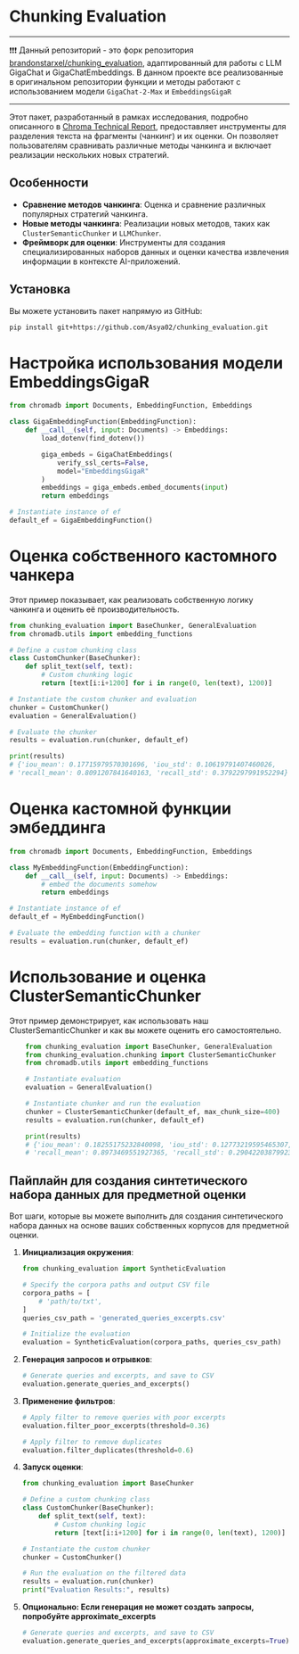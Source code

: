 # Chunking Evaluation 
---
❗❗❗ Данный репозиторий - это форк репозитория [brandonstarxel/chunking_evaluation](https://github.com/brandonstarxel/chunking_evaluation), адаптированный для работы с LLM GigaChat и GigaChatEmbeddings.
В данном проекте все реализованные в оригинальном репозитории функции и методы работают с использованием модели ```GigaChat-2-Max``` и ```EmbeddingsGigaR```

---

Этот пакет, разработанный в рамках исследования, подробно описанного в [Chroma Technical Report](https://research.trychroma.com/evaluating-chunking), предоставляет инструменты для разделения текста на фрагменты (чанкинг) и их оценки. Он позволяет пользователям сравнивать различные методы чанкинга и включает реализации нескольких новых стратегий.

## Особенности

- **Сравнение методов чанкинга**: Оценка и сравнение различных популярных стратегий чанкинга.
- **Новые методы чанкинга**: Реализации новых методов, таких как `ClusterSemanticChunker` и `LLMChunker`.
- **Фреймворк для оценки**: Инструменты для создания специализированных наборов данных и оценки качества извлечения информации в контексте AI-приложений.

## Установка

Вы можете установить пакет напрямую из GitHub:

```bash
pip install git+https://github.com/Asya02/chunking_evaluation.git
```

# Настройка использования модели EmbeddingsGigaR
```python
from chromadb import Documents, EmbeddingFunction, Embeddings

class GigaEmbeddingFunction(EmbeddingFunction):
    def __call__(self, input: Documents) -> Embeddings:
        load_dotenv(find_dotenv())

        giga_embeds = GigaChatEmbeddings(
            verify_ssl_certs=False,
            model="EmbeddingsGigaR"
        )
        embeddings = giga_embeds.embed_documents(input)
        return embeddings

# Instantiate instance of ef
default_ef = GigaEmbeddingFunction()
```

# Оценка собственного кастомного чанкера
Этот пример показывает, как реализовать собственную логику чанкинга и оценить её производительность.
```python
from chunking_evaluation import BaseChunker, GeneralEvaluation
from chromadb.utils import embedding_functions

# Define a custom chunking class
class CustomChunker(BaseChunker):
    def split_text(self, text):
        # Custom chunking logic
        return [text[i:i+1200] for i in range(0, len(text), 1200)]

# Instantiate the custom chunker and evaluation
chunker = CustomChunker()
evaluation = GeneralEvaluation()

# Evaluate the chunker
results = evaluation.run(chunker, default_ef)

print(results)
# {'iou_mean': 0.17715979570301696, 'iou_std': 0.10619791407460026, 
# 'recall_mean': 0.8091207841640163, 'recall_std': 0.3792297991952294}
```

# Оценка кастомной функции эмбеддинга
```python
from chromadb import Documents, EmbeddingFunction, Embeddings

class MyEmbeddingFunction(EmbeddingFunction):
    def __call__(self, input: Documents) -> Embeddings:
        # embed the documents somehow
        return embeddings

# Instantiate instance of ef
default_ef = MyEmbeddingFunction()

# Evaluate the embedding function with a chunker
results = evaluation.run(chunker, default_ef)
```

# Использование и оценка ClusterSemanticChunker
Этот пример демонстрирует, как использовать наш ClusterSemanticChunker и как вы можете оценить его самостоятельно.
```python
    from chunking_evaluation import BaseChunker, GeneralEvaluation
    from chunking_evaluation.chunking import ClusterSemanticChunker
    from chromadb.utils import embedding_functions

    # Instantiate evaluation
    evaluation = GeneralEvaluation()

    # Instantiate chunker and run the evaluation
    chunker = ClusterSemanticChunker(default_ef, max_chunk_size=400)
    results = evaluation.run(chunker, default_ef)

    print(results)
    # {'iou_mean': 0.18255175232840098, 'iou_std': 0.12773219595465307, 
    # 'recall_mean': 0.8973469551927365, 'recall_std': 0.29042203879923994}
```

## Пайплайн для создания синтетического набора данных для предметной оценки

Вот шаги, которые вы можете выполнить для создания синтетического набора данных на основе ваших собственных корпусов для предметной оценки.

1. **Инициализация окружения**:

    ```python
    from chunking_evaluation import SyntheticEvaluation

    # Specify the corpora paths and output CSV file
    corpora_paths = [
        # 'path/to/txt',
    ]
    queries_csv_path = 'generated_queries_excerpts.csv'

    # Initialize the evaluation
    evaluation = SyntheticEvaluation(corpora_paths, queries_csv_path)
    ```

2. **Генерация запросов и отрывков**:

    ```python
    # Generate queries and excerpts, and save to CSV
    evaluation.generate_queries_and_excerpts()
    ```

3. **Применение фильтров**:

    ```python
    # Apply filter to remove queries with poor excerpts
    evaluation.filter_poor_excerpts(threshold=0.36)
    
    # Apply filter to remove duplicates
    evaluation.filter_duplicates(threshold=0.6)
    ```

4. **Запуск оценки**:

    ```python
    from chunking_evaluation import BaseChunker

    # Define a custom chunking class
    class CustomChunker(BaseChunker):
        def split_text(self, text):
            # Custom chunking logic
            return [text[i:i+1200] for i in range(0, len(text), 1200)]

    # Instantiate the custom chunker
    chunker = CustomChunker()

    # Run the evaluation on the filtered data
    results = evaluation.run(chunker)
    print("Evaluation Results:", results)
    ```

2. **Опционально: Если генерация не может создать запросы, попробуйте approximate_excerpts**

    ```python
    # Generate queries and excerpts, and save to CSV
    evaluation.generate_queries_and_excerpts(approximate_excerpts=True)
    ```
